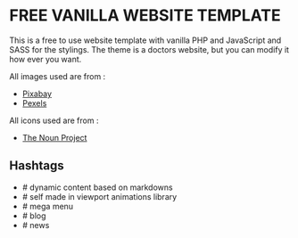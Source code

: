 # FREE VANILLA WEBSITE TEMPLATE

This is a free to use website template with vanilla PHP and JavaScript and SASS for the stylings. The theme is a doctors website, but you can modify it how ever you want.

All images used are from :
- [Pixabay](https://pixabay.com/)
- [Pexels](https://www.pexels.com/)

All icons used are from :
- [The Noun Project](https://thenounproject.com/)

## Hashtags

- \# dynamic content based on markdowns
- \# self made in viewport animations library
- \# mega menu
- \# blog
- \# news